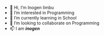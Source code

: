 - 👋 Hi, I’m Inogen limbu
- 👀 I’m interested in Programming
- 🌱 I’m currently learning in School
- 💞️ I’m looking to collaborate on Programming
- 📫 I am ___inogen___
